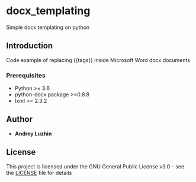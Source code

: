# docx_templating

Simple docx templating on python

## Introduction

Code example of replacing {{tags}} inside Microsoft Word docx documents

### Prerequisites

* Python >= 3.6
* python-docx package >=0.8.8
* lxml >= 2.3.2

## Author

* **Andrey Luzhin**

## License

This project is licensed under the GNU General Public License v3.0 - see the [LICENSE](LICENSE) file for details
